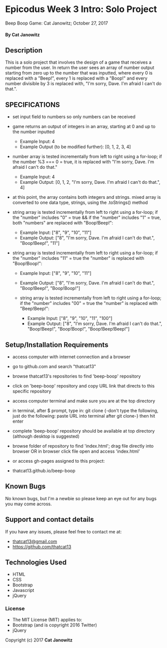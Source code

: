 # Epicodus Week 3 Intro: Solo Project

Beep Boop Game: Cat Janowitz; October 27, 2017

#### By Cat Janowitz

## Description

This is a solo project that involves the design of a game that receives a number from the user. In return the user sees an array of number output starting from zero up to the number that was inputted, where every 0 is replaced with a "Beep!", every 1 is replaced with a "Boop!" and every number divisible by 3 is replaced with, "I'm sorry, Dave. I'm afraid I can't do that.".

## SPECIFICATIONS

* set input field to numbers so only numbers can be received
* game returns an output of integers in an array, starting at 0 and up to the number inputted
  * Example Input: 4
  * Example Output (to be modified further): [0, 1, 2, 3, 4]

* number array is tested incrementally from left to right using a for-loop; if the number %3 === 0 = true, it is replaced with "I'm sorry, Dave. I'm afraid I can't do that."
  * Example Input: 4
  * Example Output: [0, 1, 2, "I'm sorry, Dave. I'm afraid I can't do that.", 4]

* at this point, the array contains both integers and strings. mixed array is converted to one data type, strings, using the .toStrings() method

* string array is tested incrementally from left to right using a for-loop; if the "number" includes "0" = true && if the "number" includes "1" = true, both "numbers" are replaced with "Boop!Beep!":
  * Example Input: ["8", "9", "10", "11"]
  * Example Output: ["8", "I'm sorry, Dave. I'm afraid I can't do that.", "Boop!Beep!", "11"]

* string array is tested incrementally from left to right using a for-loop; if the "number" includes "11" = true the "number" is replaced with "Boop!Boop!":
  * Example Input: ["8", "9", "10", "11"]
  * Example Output: ["8", "I'm sorry, Dave. I'm afraid I can't do that.", "Boop!Beep!", "Boop!Boop!"]

  * string array is tested incrementally from left to right using a for-loop; if the "number" includes "00" = true the "number" is replaced with "Beep!Beep!":
    * Example Input: ["8", "9", "10", "11", "100"]
    * Example Output: ["8", "I'm sorry, Dave. I'm afraid I can't do that.", "Boop!Beep!", "Boop!Boop!", "Boop!Beep!Beep!"]


## Setup/Installation Requirements

* access computer with internet connection and a browser
* go to github.com and search "thatcat13"
* browse thatcat13's repositories to find 'beep-boop' repository
* click on 'beep-boop' repository and copy URL link that directs to this specific repository
* access computer terminal and make sure you are at the top directory
* in terminal, after $ prompt, type in: git clone {-don't type the following, just do the following: paste URL into terminal after git clone-} then hit enter
* complete 'beep-boop' repository should be available at top directory (although desktop is suggested)
* browse folder of repository to find 'index.html'; drag file directly into browser OR in browser click file open and access 'index.html'


* or access gh-pages assigned to this project:
* thatcat13.github.io/beep-boop



## Known Bugs

No known bugs, but I'm a newbie so please keep an eye out for any bugs you may come across.

## Support and contact details

If you have any issues, please feel free to contact me at:
* thatcat13@gmail.com
* https://github.com/thatcat13

## Technologies Used

* HTML
* CSS
* Bootstrap
* Javascript
* jQuery

### License

* The MIT License (MIT) applies to:
* Bootstrap (and is copyright 2016 Twitter)
* jQuery


Copyright (c) 2017 **Cat Janowitz**
